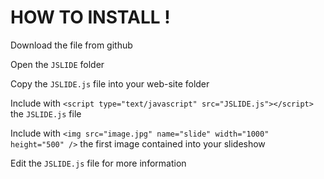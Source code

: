 # HOW TO INSTALL !

Download the file from github

Open the `JSLIDE` folder 

Copy the `JSLIDE.js` file into your web-site folder

Include with `<script type="text/javascript" src="JSLIDE.js"></script>` the `JSLIDE.js` file

Include with `<img src="image.jpg" name="slide" width="1000" height="500" />` the first image contained into your slideshow

Edit the `JSLIDE.js` file for more information
